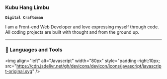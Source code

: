 ### Kubu Hang Limbu 

**`Digital Craftsman`**

I am a Front-end Web Developer and love expressing myself through code. All coding projects are built with thought and from the ground up. 

---
### 🧰 Languages and Tools 
<img align="left" alt="Javascript" width="80px" style="padding-right:10px; src="https://cdn.jsdelivr.net/gh/devicons/devicon/icons/javascript/javascript-original.svg" />

